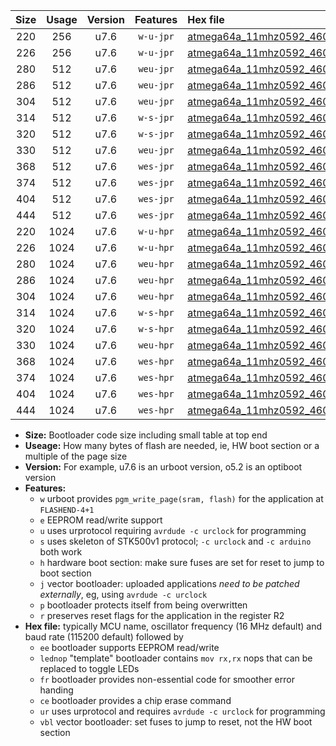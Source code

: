 |Size|Usage|Version|Features|Hex file|
|:-:|:-:|:-:|:-:|:--|
|220|256|u7.6|`w-u-jpr`|[atmega64a_11mhz0592_460800bps_ur_vbl.hex](https://raw.githubusercontent.com/stefanrueger/urboot/main//atmega64a_11mhz0592_460800bps_ur_vbl.hex)|
|226|256|u7.6|`w-u-jpr`|[atmega64a_11mhz0592_460800bps_lednop_ur_vbl.hex](https://raw.githubusercontent.com/stefanrueger/urboot/main//atmega64a_11mhz0592_460800bps_lednop_ur_vbl.hex)|
|280|512|u7.6|`weu-jpr`|[atmega64a_11mhz0592_460800bps_ee_ur_vbl.hex](https://raw.githubusercontent.com/stefanrueger/urboot/main//atmega64a_11mhz0592_460800bps_ee_ur_vbl.hex)|
|286|512|u7.6|`weu-jpr`|[atmega64a_11mhz0592_460800bps_ee_lednop_ur_vbl.hex](https://raw.githubusercontent.com/stefanrueger/urboot/main//atmega64a_11mhz0592_460800bps_ee_lednop_ur_vbl.hex)|
|304|512|u7.6|`weu-jpr`|[atmega64a_11mhz0592_460800bps_ee_lednop_fr_ur_vbl.hex](https://raw.githubusercontent.com/stefanrueger/urboot/main//atmega64a_11mhz0592_460800bps_ee_lednop_fr_ur_vbl.hex)|
|314|512|u7.6|`w-s-jpr`|[atmega64a_11mhz0592_460800bps_vbl.hex](https://raw.githubusercontent.com/stefanrueger/urboot/main//atmega64a_11mhz0592_460800bps_vbl.hex)|
|320|512|u7.6|`w-s-jpr`|[atmega64a_11mhz0592_460800bps_lednop_vbl.hex](https://raw.githubusercontent.com/stefanrueger/urboot/main//atmega64a_11mhz0592_460800bps_lednop_vbl.hex)|
|330|512|u7.6|`weu-jpr`|[atmega64a_11mhz0592_460800bps_ee_lednop_fr_ce_ur_vbl.hex](https://raw.githubusercontent.com/stefanrueger/urboot/main//atmega64a_11mhz0592_460800bps_ee_lednop_fr_ce_ur_vbl.hex)|
|368|512|u7.6|`wes-jpr`|[atmega64a_11mhz0592_460800bps_ee_vbl.hex](https://raw.githubusercontent.com/stefanrueger/urboot/main//atmega64a_11mhz0592_460800bps_ee_vbl.hex)|
|374|512|u7.6|`wes-jpr`|[atmega64a_11mhz0592_460800bps_ee_lednop_vbl.hex](https://raw.githubusercontent.com/stefanrueger/urboot/main//atmega64a_11mhz0592_460800bps_ee_lednop_vbl.hex)|
|404|512|u7.6|`wes-jpr`|[atmega64a_11mhz0592_460800bps_ee_lednop_fr_vbl.hex](https://raw.githubusercontent.com/stefanrueger/urboot/main//atmega64a_11mhz0592_460800bps_ee_lednop_fr_vbl.hex)|
|444|512|u7.6|`wes-jpr`|[atmega64a_11mhz0592_460800bps_ee_lednop_fr_ce_vbl.hex](https://raw.githubusercontent.com/stefanrueger/urboot/main//atmega64a_11mhz0592_460800bps_ee_lednop_fr_ce_vbl.hex)|
|220|1024|u7.6|`w-u-hpr`|[atmega64a_11mhz0592_460800bps_ur.hex](https://raw.githubusercontent.com/stefanrueger/urboot/main//atmega64a_11mhz0592_460800bps_ur.hex)|
|226|1024|u7.6|`w-u-hpr`|[atmega64a_11mhz0592_460800bps_lednop_ur.hex](https://raw.githubusercontent.com/stefanrueger/urboot/main//atmega64a_11mhz0592_460800bps_lednop_ur.hex)|
|280|1024|u7.6|`weu-hpr`|[atmega64a_11mhz0592_460800bps_ee_ur.hex](https://raw.githubusercontent.com/stefanrueger/urboot/main//atmega64a_11mhz0592_460800bps_ee_ur.hex)|
|286|1024|u7.6|`weu-hpr`|[atmega64a_11mhz0592_460800bps_ee_lednop_ur.hex](https://raw.githubusercontent.com/stefanrueger/urboot/main//atmega64a_11mhz0592_460800bps_ee_lednop_ur.hex)|
|304|1024|u7.6|`weu-hpr`|[atmega64a_11mhz0592_460800bps_ee_lednop_fr_ur.hex](https://raw.githubusercontent.com/stefanrueger/urboot/main//atmega64a_11mhz0592_460800bps_ee_lednop_fr_ur.hex)|
|314|1024|u7.6|`w-s-hpr`|[atmega64a_11mhz0592_460800bps.hex](https://raw.githubusercontent.com/stefanrueger/urboot/main//atmega64a_11mhz0592_460800bps.hex)|
|320|1024|u7.6|`w-s-hpr`|[atmega64a_11mhz0592_460800bps_lednop.hex](https://raw.githubusercontent.com/stefanrueger/urboot/main//atmega64a_11mhz0592_460800bps_lednop.hex)|
|330|1024|u7.6|`weu-hpr`|[atmega64a_11mhz0592_460800bps_ee_lednop_fr_ce_ur.hex](https://raw.githubusercontent.com/stefanrueger/urboot/main//atmega64a_11mhz0592_460800bps_ee_lednop_fr_ce_ur.hex)|
|368|1024|u7.6|`wes-hpr`|[atmega64a_11mhz0592_460800bps_ee.hex](https://raw.githubusercontent.com/stefanrueger/urboot/main//atmega64a_11mhz0592_460800bps_ee.hex)|
|374|1024|u7.6|`wes-hpr`|[atmega64a_11mhz0592_460800bps_ee_lednop.hex](https://raw.githubusercontent.com/stefanrueger/urboot/main//atmega64a_11mhz0592_460800bps_ee_lednop.hex)|
|404|1024|u7.6|`wes-hpr`|[atmega64a_11mhz0592_460800bps_ee_lednop_fr.hex](https://raw.githubusercontent.com/stefanrueger/urboot/main//atmega64a_11mhz0592_460800bps_ee_lednop_fr.hex)|
|444|1024|u7.6|`wes-hpr`|[atmega64a_11mhz0592_460800bps_ee_lednop_fr_ce.hex](https://raw.githubusercontent.com/stefanrueger/urboot/main//atmega64a_11mhz0592_460800bps_ee_lednop_fr_ce.hex)|

- **Size:** Bootloader code size including small table at top end
- **Useage:** How many bytes of flash are needed, ie, HW boot section or a multiple of the page size
- **Version:** For example, u7.6 is an urboot version, o5.2 is an optiboot version
- **Features:**
  + `w` urboot provides `pgm_write_page(sram, flash)` for the application at `FLASHEND-4+1`
  + `e` EEPROM read/write support
  + `u` uses urprotocol requiring `avrdude -c urclock` for programming
  + `s` uses skeleton of STK500v1 protocol; `-c urclock` and `-c arduino` both work
  + `h` hardware boot section: make sure fuses are set for reset to jump to boot section
  + `j` vector bootloader: uploaded applications *need to be patched externally*, eg, using `avrdude -c urclock`
  + `p` bootloader protects itself from being overwritten
  + `r` preserves reset flags for the application in the register R2
- **Hex file:** typically MCU name, oscillator frequency (16 MHz default) and baud rate (115200 default) followed by
  + `ee` bootloader supports EEPROM read/write
  + `lednop` "template" bootloader contains `mov rx,rx` nops that can be replaced to toggle LEDs
  + `fr` bootloader provides non-essential code for smoother error handing
  + `ce` bootloader provides a chip erase command
  + `ur` uses urprotocol and requires `avrdude -c urclock` for programming
  + `vbl` vector bootloader: set fuses to jump to reset, not the HW boot section

